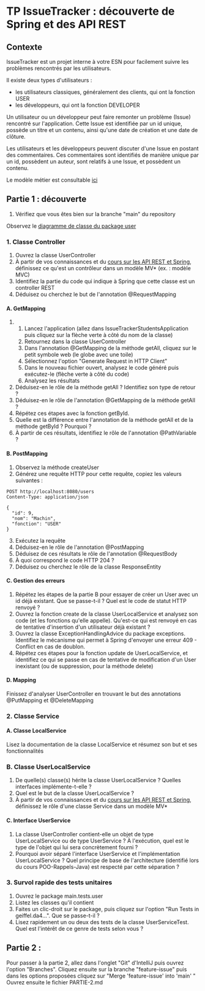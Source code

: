 # TP IssueTracker : découverte de Spring et des API REST

## Contexte
IssueTracker est un projet interne à votre ESN pour facilement suivre les problèmes rencontrés par les utilisateurs.

Il existe deux types d'utilisateurs :
-  les utilisateurs classiques, généralement des clients, qui ont la fonction USER
-  les développeurs, qui ont la fonction DEVELOPER

Un utilisateur ou un développeur peut faire remonter un problème (Issue) rencontré sur l'application. Cette Issue est 
identifiée par un id unique, possède un titre et un contenu, ainsi qu'une date de création et une date de clôture.

Les utilisateurs et les développeurs peuvent discuter d'une Issue en postant des commentaires. Ces commentaires sont 
identifiés de manière unique par un id, possèdent un auteur, sont relatifs à une Issue, et possèdent un contenu.

Le modèle métier est consultable [ici][metier-uml]

## Partie 1 : découverte

1. Vérifiez que vous êtes bien sur la branche "main" du repository

Observez le [diagramme de classe du package user][package-user-uml]

### 1. Classe Controller
1. Ouvrez la classe UserController
2. À partir de vos connaissances et du [cours sur les API REST et Spring][cours-api-spring], définissez ce qu'est un 
contrôleur dans un modèle MV* (ex. : modèle MVC)
3. Identifiez la partie du code qui indique à Spring que cette classe est un controller REST
4. Déduisez ou cherchez le but de l'annotation @RequestMapping

#### A. GetMapping
1. 1. Lancez l'application (allez dans IssueTrackerStudentsApplication puis cliquez sur la flèche verte à côté du nom 
   de la classe)
   2. Retournez dans la classe UserController
   3. Dans l'annotation @GetMapping de la méthode getAll, cliquez sur le petit symbole web (le globe avec une toile)
   4. Sélectionnez l'option "Generate Request in HTTP Client"
   5. Dans le nouveau fichier ouvert, analysez le code généré puis exécutez-le (flèche verte à côté du code)
   6. Analysez les résultats
2. Déduisez-en le rôle de la méthode getAll ? Identifiez son type de retour ?
3. Déduisez-en le rôle de l'annotation @GetMapping de la méthode getAll ?
4. Répétez ces étapes avec la fonction getById. 
5. Quelle est la différence entre l'annotation de la méthode getAll et de la méthode getById ? Pourquoi ?
6. À partir de ces résultats, identifiez le rôle de l'annotation @PathVariable ?

#### B. PostMapping
1. Observez la méthode createUser
2. Générez une requête HTTP pour cette requête, copiez les valeurs suivantes :
```
POST http://localhost:8080/users
Content-Type: application/json

{
  "id": 9,
  "nom": "Machin",
  "fonction": "USER"
}
```
3. Exécutez la requête
4. Déduisez-en le rôle de l'annotation @PostMapping
5. Déduisez de ces résultats le rôle de l'annotation @RequestBody
6. À quoi correspond le code HTTP 204 ?
7. Déduisez ou cherchez le rôle de la classe ResponseEntity

#### C. Gestion des erreurs
1. Répétez les étapes de la partie B pour essayer de créer un User avec un id déjà existant. Que se passe-t-il ? Quel 
est le code de statut HTTP renvoyé ? 
2. Ouvrez la fonction create de la classe UserLocalService et analysez son code (et les fonctions qu'elle appelle). 
Qu'est-ce qui est renvoyé en cas de tentative d'insertion d'un utilisateur déjà existant ?
3. Ouvrez la classe ExceptionHandlingAdvice du package exceptions. Identifiez le mécanisme qui permet à Spring 
d'envoyer une erreur 409 - Conflict en cas de doublon.
4. Répétez ces étapes pour la fonction update de UserLocalService, et identifiez ce qui se passe en cas de tentative 
de modification d'un User inexistant (ou de suppression, pour la méthode delete)

#### D. <Method>Mapping
Finissez d'analyser UserController en trouvant le but des annotations @PutMapping et @DeleteMapping

### 2. Classe Service

#### A. Classe LocalService
Lisez la documentation de la classe LocalService et résumez son but et ses fonctionnalités

### B. Classe UserLocalService
1. De quelle(s) classe(s) hérite la classe UserLocalService ? Quelles interfaces implémente-t-elle ?
2. Quel est le but de la classe UserLocalService ?
3. À partir de vos connaissances et du [cours sur les API REST et Spring][cours-api-spring], définissez le rôle d'une 
classe Service dans un modèle MV*

#### C. Interface UserService
1. La classe UserController contient-elle un objet de type UserLocalService ou de type UserService ?
À l'exécution, quel est le type de l'objet qui lui sera concrètement fourni ? 
2. Pourquoi avoir séparé l'interface UserService et l'implémentation UserLocalService ? Quel principe de base de 
l'architecture (identifié lors du cours POO-Rappels-Java) est respecté par cette séparation ?

### 3. Survol rapide des tests unitaires
1. Ouvrez le package main.tests.user
2. Listez les classes qu'il contient
3. Faites un clic-droit sur le package, puis cliquez sur l'option "Run Tests in geiffel.da4...". Que se passe-t-il ?
4. Lisez rapidement un ou deux des tests de la classe UserServiceTest. Quel est l'intérêt de ce genre de tests selon 
vous ?

## Partie 2 : 
Pour passer à la partie 2, allez dans l'onglet "Git" d'IntelliJ puis ouvrez l'option "Branches".
Cliquez ensuite sur la branche "feature-issue" puis dans les options proposées cliquez sur "Merge 'feature-issue' into 
'main' "
Ouvrez ensuite le fichier PARTIE-2.md


[metier-uml]: https://drive.google.com/file/d/1hywxcUTtbVRyL7lheg-Xm3hR1cSKWP0F/view?usp=sharing
[package-user-uml]: https://drive.google.com/file/d/1fv3A-LL1bbCEDkctDX-feOvsbhBxbpwX/view?usp=sharing
[cours-api-spring]: https://nathanael-gimenez.canoprof.fr/eleve/DA4%20-%20Programmation%20Avanc%C3%A9e/activities/API_REST_avec_Spring.html